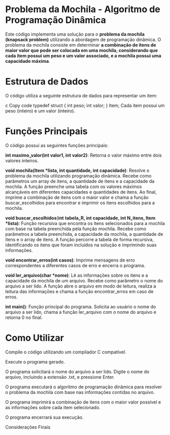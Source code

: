 # Problema da Mochila - Algoritmo de Programação Dinâmica
Este código implementa uma solução para o **problema da mochila (knapsack problem)** utilizando a abordagem de programação dinâmica. O problema da mochila consiste em determinar **a combinação de itens de maior valor que pode ser colocada em uma mochila, considerando que cada item possui um peso e um valor associado, e a mochila possui uma capacidade máxima**.

# Estrutura de Dados
O código utiliza a seguinte estrutura de dados para representar um item:

c
Copy code
typedef struct {
  int peso;
  int valor;
} Item;
Cada item possui um peso (inteiro) e um valor (inteiro).

# Funções Principais
O código possui as seguintes funções principais:

**int maximo_valor(int valor1, int valor2)**: Retorna o valor máximo entre dois valores inteiros.

**void mochila(Item *lista, int quantidade, int capacidade)**: Resolve o problema da mochila utilizando programação dinâmica. Recebe como parâmetros um array de itens, a quantidade de itens e a capacidade da mochila. A função preenche uma tabela com os valores máximos alcançáveis em diferentes capacidades e quantidades de itens. Ao final, imprime a combinação de itens com o maior valor e chama a função buscar_escolhidos para encontrar e imprimir os itens escolhidos para a mochila.

**void buscar_escolhidos**(**int** **tabela_R, int capacidade, int N_itens, Item *lista)**: Função recursiva que encontra os itens selecionados para a mochila com base na tabela preenchida pela função mochila. Recebe como parâmetros a tabela preenchida, a capacidade da mochila, a quantidade de itens e o array de itens. A função percorre a tabela de forma recursiva, identificando os itens que foram incluídos na solução e imprimindo suas informações.

**void encontrar_erros(int casos)**: Imprime mensagens de erro correspondentes a diferentes casos de erro e encerra o programa.

**void ler_arquivo(char *nome)**: Lê as informações sobre os itens e a capacidade da mochila de um arquivo. Recebe como parâmetro o nome do arquivo a ser lido. A função abre o arquivo em modo de leitura, realiza a leitura das informações e chama a função encontrar_erros em caso de erros.

**int main()**: Função principal do programa. Solicita ao usuário o nome do arquivo a ser lido, chama a função ler_arquivo com o nome do arquivo e retorna 0 no final.

# Como Utilizar
Compile o código utilizando um compilador C compatível.

Execute o programa gerado.

O programa solicitará o nome do arquivo a ser lido. Digite o nome do arquivo, incluindo a extensão .txt, e pressione Enter.

O programa executará o algoritmo de programação dinâmica para resolver o problema da mochila com base nas informações contidas no arquivo.

O programa imprimirá a combinação de itens com o maior valor possível e as informações sobre cada item selecionado.

O programa encerrará sua execução.

Considerações Finais
